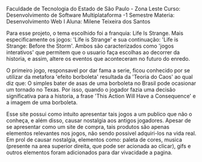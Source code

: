 Faculdade de Tecnologia do Estado de São Paulo - Zona Leste
Curso: Desenvolvimento de Software Multiplataforma -1 Semestre
Materia: Desenvolvimento Web I
Aluna: Milene Teixeira dos Santos

  Para esse projeto, o tema escolhido foi a franquia: Life Is Strange. Mais especificamente os jogos: 'Life is Strange' e sua continuação: 'Life is Strange: Before the Storm'. Ambos são caracterizados como 'jogos interativos' que permitem que o usuario faça escolhas ao decorrer da historia, e assim, altere os eventos que aconteceram no futuro do enredo.

  O primeiro jogo, responsavel por dar fama a serie, ficou conhecido por se utilizar da metafora 'efeito borboleta' resultada da 'Teoria do Caos' ao qual diz que: O simples bater de asas de uma borboleta no Brasil pode ocasionar um tornado no Texas. Por isso, quando o jogador fazia uma decisão significativa para a historia, a frase 'This Action Will Have a Consequence' e a imagem de uma borboleta.

  Esse site possui como intuito apresentar tais jogos a um publico que não o conheça, e além disso, causar nostalgia aos antigos jogadores. Apesar de se apresentar como um site de compra, tais produtos são apenas elementos relevantes nos jogos, não sendo possivel adquiri-los na vida real.
  Em prol de causar nostalgia, elementos como: paleta de cores, musica (presente na area superior direita, que pode ser acionada ao clicar), gifs e outros elementos foram adicionados para dar vivacidade a pagina.
